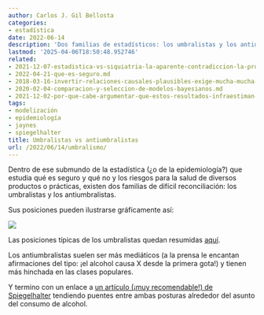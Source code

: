```yaml
---
author: Carlos J. Gil Bellosta
categories:
- estadística
date: 2022-06-14
description: 'Dos familias de estadísticos: los umbralistas y los antiumbralistas'
lastmod: '2025-04-06T18:50:48.952746'
related:
- 2021-12-07-estadistica-vs-siquiatria-la-aparente-contradiccion-la-profunda-sintesis.md
- 2022-04-21-que-es-seguro.md
- 2018-03-16-invertir-relaciones-causales-plausibles-exige-mucha-mucha-explicacion.md
- 2020-02-04-comparacion-y-seleccion-de-modelos-bayesianos.md
- 2021-12-02-por-que-cabe-argumentar-que-estos-resultados-infraestiman-la-efectividad-de-las-vacunas-contra-el-covid.md
tags:
- modelización
- epidemiología
- jaynes
- spiegelhalter
title: Umbralistas vs antiumbralistas
url: /2022/06/14/umbralismo/
---
```


Dentro de ese submundo de la estadística (¿o de la epidemiología?) que estudia qué es seguro y qué no y los riesgos para la salud de diversos productos o prácticas, existen dos familias de difícil reconciliación: los umbralistas y los antiumbralistas.

Sus posiciones pueden ilustrarse gráficamente así:

![](/wp-uploads/2022/06/umbralismo.png#center)

Las posiciones típicas de los umbralistas quedan resumidas [aquí](https://www.datanalytics.com/2022/04/21/que-es-seguro/).

Los antiumbralistas suelen ser más mediáticos (a la prensa le encantan afirmaciones del tipo: ¡el alcohol causa X desde la primera gota!) y tienen más hinchada en las clases populares.

Y termino con un enlace a [un artículo (¡muy recomendable!) de Spiegelhalter](https://medium.com/wintoncentre/the-risks-of-alcohol-again-2ae8cb006a4a) tendiendo puentes entre ambas posturas alrededor del asunto del consumo de alcohol.
